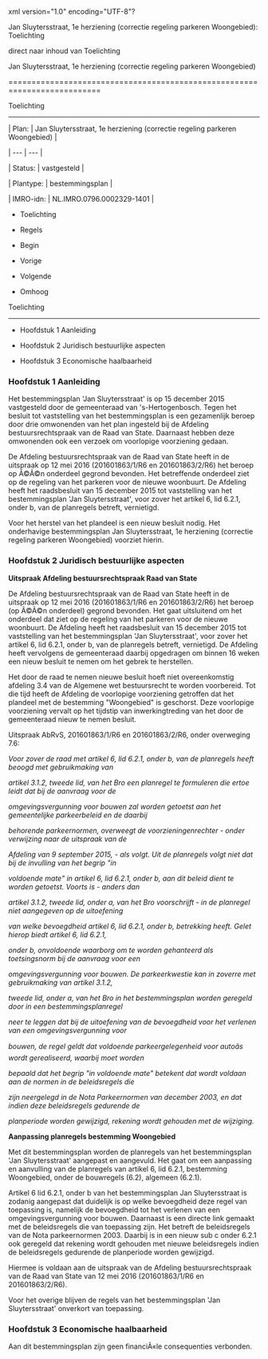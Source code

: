 xml version\="1\.0" encoding\="UTF\-8"?

Jan Sluytersstraat, 1e herziening (correctie regeling parkeren Woongebied): Toelichting

direct naar inhoud van Toelichting

Jan Sluytersstraat, 1e herziening (correctie regeling parkeren Woongebied)

==========================================================================

Toelichting

-----------

| Plan: | Jan Sluytersstraat, 1e herziening (correctie regeling parkeren Woongebied) |

| --- | --- |

| Status: | vastgesteld |

| Plantype: | bestemmingsplan |

| IMRO\-idn: | NL.IMRO.0796\.0002329\-1401 |

* Toelichting

* Regels

* Begin

* Vorige

* Volgende

* Omhoog

Toelichting

-----------

* Hoofdstuk 1 Aanleiding

* Hoofdstuk 2 Juridisch bestuurlijke aspecten

* Hoofdstuk 3 Economische haalbaarheid

### Hoofdstuk 1 Aanleiding

Het bestemmingsplan 'Jan Sluytersstraat' is op 15 december 2015 vastgesteld door de gemeenteraad van 's\-Hertogenbosch. Tegen het besluit tot vaststelling van het bestemmingsplan is een gezamenlijk beroep door drie omwonenden van het plan ingesteld bij de Afdeling bestuursrechtspraak van de Raad van State. Daarnaast hebben deze omwonenden ook een verzoek om voorlopige voorziening gedaan.

De Afdeling bestuursrechtspraak van de Raad van State heeft in de uitspraak op 12 mei 2016 (201601863/1/R6 en 201601863/2/R6\) het beroep op Ã©Ã©n onderdeel gegrond bevonden. Het betreffende onderdeel ziet op de regeling van het parkeren voor de nieuwe woonbuurt. De Afdeling heeft het raadsbesluit van 15 december 2015 tot vaststelling van het bestemmingsplan 'Jan Sluytersstraat', voor zover het artikel 6, lid 6\.2\.1, onder b, van de planregels betreft, vernietigd.

Voor het herstel van het plandeel is een nieuw besluit nodig. Het onderhavige bestemmingsplan Jan Sluytersstraat, 1e herziening (correctie regeling parkeren Woongebied) voorziet hierin.

### Hoofdstuk 2 Juridisch bestuurlijke aspecten

**Uitspraak Afdeling bestuursrechtspraak Raad van State**

De Afdeling bestuursrechtspraak van de Raad van State heeft in de uitspraak op 12 mei 2016 (201601863/1/R6 en 201601863/2/R6\) het beroep (op Ã©Ã©n onderdeel) gegrond bevonden. Het gaat uitsluitend om het onderdeel dat ziet op de regeling van het parkeren voor de nieuwe woonbuurt. De Afdeling heeft het raadsbesluit van 15 december 2015 tot vaststelling van het bestemmingsplan 'Jan Sluytersstraat', voor zover het artikel 6, lid 6\.2\.1, onder b, van de planregels betreft, vernietigd. De Afdeling heeft vervolgens de gemeenteraad daarbij opgedragen om binnen 16 weken een nieuw besluit te nemen om het gebrek te herstellen.

Het door de raad te nemen nieuwe besluit hoeft niet overeenkomstig afdeling 3\.4 van de Algemene wet bestuursrecht te worden voorbereid. Tot die tijd heeft de Afdeling de voorlopige voorziening getroffen dat het plandeel met de bestemming "Woongebied" is geschorst. Deze voorlopige voorziening vervalt op het tijdstip van inwerkingtreding van het door de gemeenteraad nieuw te nemen besluit.

Uitspraak AbRvS, 201601863/1/R6 en 201601863/2/R6, onder overweging 7\.6:

*Voor zover de raad met artikel 6, lid 6\.2\.1, onder b, van de planregels heeft beoogd met gebruikmaking van*

*artikel 3\.1\.2, tweede lid, van het Bro een planregel te formuleren die ertoe leidt dat bij de aanvraag voor de*

*omgevingsvergunning voor bouwen zal worden getoetst aan het gemeentelijke parkeerbeleid en de daarbij*

*behorende parkeernormen, overweegt de voorzieningenrechter \- onder verwijzing naar de uitspraak van de*

*Afdeling van 9 september 2015, \- als volgt. Uit de planregels volgt niet dat bij de invulling van het begrip "in*

*voldoende mate" in artikel 6, lid 6\.2\.1, onder b, aan dit beleid dient te worden getoetst. Voorts is \- anders dan*

*artikel 3\.1\.2, tweede lid, onder a, van het Bro voorschrijft \- in de planregel niet aangegeven op de uitoefening*

*van welke bevoegdheid artikel 6, lid 6\.2\.1, onder b, betrekking heeft. Gelet hierop biedt artikel 6, lid 6\.2\.1,*

*onder b, onvoldoende waarborg om te worden gehanteerd als toetsingsnorm bij de aanvraag voor een*

*omgevingsvergunning voor bouwen. De parkeerkwestie kan in zoverre met gebruikmaking van artikel 3\.1\.2,*

*tweede lid, onder a, van het Bro in het bestemmingsplan worden geregeld door in een bestemmingsplanregel*

*neer te leggen dat bij de uitoefening van de bevoegdheid voor het verlenen van een omgevingsvergunning voor*

*bouwen, de regel geldt dat voldoende parkeergelegenheid voor autoâs wordt gerealiseerd, waarbij moet worden*

*bepaald dat het begrip "in voldoende mate" betekent dat wordt voldaan aan de normen in de beleidsregels die*

*zijn neergelegd in de Nota Parkeernormen van december 2003, en dat indien deze beleidsregels gedurende de*

*planperiode worden gewijzigd, rekening wordt gehouden met de wijziging.*

**Aanpassing planregels bestemming Woongebied**

Met dit bestemmingsplan worden de planregels van het bestemmingsplan 'Jan Sluytersstraat' aangepast en aangevuld. Het gaat om een aanpassing en aanvulling van de planregels van artikel 6, lid 6\.2\.1, bestemming Woongebied, onder de bouwregels (6\.2\), algemeen (6\.2\.1\).

Artikel 6 lid 6\.2\.1, onder b van het bestemmingsplan Jan Sluytersstraat is zodanig aangepast dat duidelijk is op welke bevoegdheid deze regel van toepassing is, namelijk de bevoegdheid tot het verlenen van een omgevingsvergunning voor bouwen. Daarnaast is een directe link gemaakt met de beleidsregels die van toepassing zijn. Het betreft de beleidsregels van de Nota parkeernormen 2003\. Daarbij is in een nieuw sub c onder 6\.2\.1 ook geregeld dat rekening wordt gehouden met nieuwe beleidsregels indien de beleidsregels gedurende de planperiode worden gewijzigd.

Hiermee is voldaan aan de uitspraak van de Afdeling bestuursrechtspraak van de Raad van State van 12 mei 2016 (201601863/1/R6 en 201601863/2/R6\).

Voor het overige blijven de regels van het bestemmingsplan 'Jan Sluytersstraat' onverkort van toepassing.

### Hoofdstuk 3 Economische haalbaarheid

Aan dit bestemmingsplan zijn geen financiÃ«le consequenties verbonden.